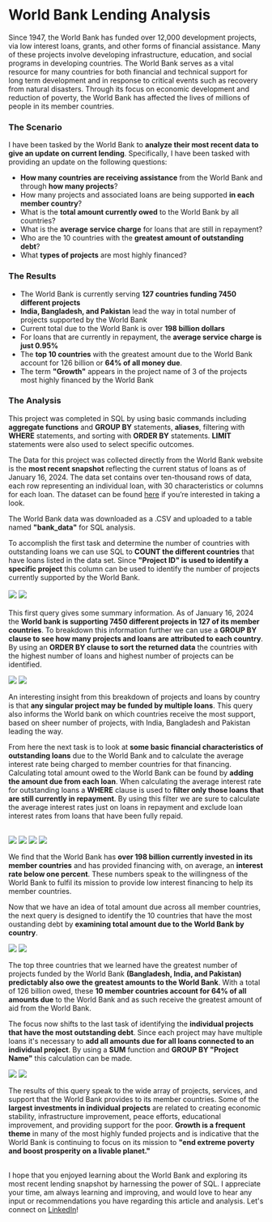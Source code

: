 # World Bank Lending Analysis

Since 1947, the World Bank has funded over 12,000 development projects, via low interest loans, grants, and other forms of financial assistance. Many of these projects involve developing infrastructure, education, and social programs in developing countries. The World Bank serves as a vital resource for many countries for both financial and technical support for long term development and in response to critical events such as recovery from natural disasters. Through its focus on economic development and reduction of poverty, the World Bank has affected the lives of millions of people in its member countries. 

### The Scenario

I have been tasked by the World Bank to **analyze their most recent data to give an update on current lending**. Specifically, I have been tasked with providing an update on the following questions:
 
- **How many countries are receiving assistance** from the World Bank and through **how many projects**?
- How many projects and associated loans are being supported **in each member country**? 
- What is the **total amount currently owed** to the World Bank by all countries?
- What is the **average service charge** for loans that are still in repayment?
- Who are the 10 countries with the **greatest amount of outstanding debt**?
- What **types of projects** are most highly financed?

### The Results

- The World Bank is currently serving **127 countries funding 7450 different projects**
- **India, Bangladesh, and Pakistan** lead the way in total number of projects supported by the World Bank
- Current total due to the World Bank is over **198 billion dollars**
- For loans that are currently in repayment, the **average service charge is just 0.95%**
- The **top 10 countries** with the greatest amount due to the World Bank account for 126 billion or **64% of all money due**.
- The term **"Growth"** appears in the project name of 3 of the projects most highly financed by the World Bank

### The Analysis

This project was completed in SQL by using basic commands including **aggregate functions** and **GROUP BY** statements, **aliases**, filtering with **WHERE** statements, and sorting with **ORDER BY** statements. **LIMIT** statements were also used to select specific outcomes.

The Data for this project was collected directly from the World Bank website is the **most recent snapshot** reflecting the current status of loans as of January 16, 2024. The data set contains over ten-thousand rows of data, each row representing an individual loan, with 30 characteristics or columns for each loan.  The dataset can be found [here](https://finances.worldbank.org/Loans-and-Credits/IDA-Statement-of-Credits-and-Grants-Latest-Availab/ebmi-69yj/about_data) if you’re interested in taking a look. 

The World Bank data was downloaded as a .CSV and uploaded to a table named **"bank_data"** for SQL analysis.

To accomplish the first task and determine the number of countries with outstanding loans we can use SQL to **COUNT the different countries** that have loans listed in the data set. Since **"Project ID" is used to identify a specific project** this column can be used to identify the number of projects currently supported by the World Bank. 
<br/><br/>
<img src="images/SQL Project Query 1.png?raw=true"/>
<img src="images/SQL Project Result 1.png?raw=true"/>
<br/><br/>
This first query gives some summary information. As of January 16, 2024 the **World bank is supporting 7450 different projects in 127 of its member countries**. To breakdown this information further we can use a **GROUP BY clause to see how many projects and loans are attributed to each country**. By using an **ORDER BY clause to sort the returned data** the countries with the highest number of loans and highest number of projects can be identified.

<img src="images/SQL Project Query 2.png?raw=true"/>
<img src="images/SQL Project Result 2.png?raw=true"/>

An interesting insight from this breakdown of projects and loans by country is that **any singular project may be funded by multiple loans**. This query also informs the World bank on which countries receive the most support, based on sheer number of projects, with India, Bangladesh and Pakistan leading the way.

From here the next task is to look at **some basic financial characteristics of outstanding loans** due to the World Bank and to calculate the average interest rate being charged to member countries for that financing. Calculating total amount owed to the World Bank can be found by **adding the amount due from each loan**. When calculating the average interest rate for outstanding loans a **WHERE** clause is used to **filter only those loans that are still currently in repayment**. By using this filter we are sure to calculate the average interest rates just on loans in repayment and exclude loan interest rates from loans that have been fully repaid.
<br/><br/>

<img src="images/SQL Project Query 3.png?raw=true"/>
<img src="images/SQL Project Result 3a.png?raw=true"/>
<img src="images/SQL Project Query 4.png?raw=true"/>
<img src="images/SQL Project Result 4a.png?raw=true"/>

We find that the World Bank has **over 198 billion currently invested in its member countries** and has provided financing with, on average, an **interest rate below one percent**. These numbers speak to the willingness of the World Bank to fulfil its mission to provide low interest financing to help its member countries.

Now that we have an idea of total amount due across all member countries, the next query is designed to identify the 10 countries that have the most oustanding debt by **examining total amount due to the World Bank by country**.

<img src="images/SQL Project Query 5.png?raw=true"/>
<img src="images/SQL Project Result 5b.png?raw=true"/>

The top three countries that we learned have the greatest number of projects funded by the World Bank **(Bangladesh, India, and Pakistan) predictably also owe the greatest amounts to the World Bank**. With a total of 126 billion owed, these **10 member countries account for 64% of all amounts due** to the World Bank and as such receive the greatest amount of aid from the World Bank.

The focus now shifts to the last task of identifying the **individual projects that have the most outstanding debt**. Since each project may have multiple loans it's necessary to **add all amounts due for all loans connected to an individual project**. By using a **SUM** function and **GROUP BY "Project Name"** this calculation can be made.  

<img src="images/SQL Project Query 6a.png?raw=true"/>
<img src="images/SQL Project Result 6a.png?raw=true"/>

The results of this query speak to the wide array of projects, services, and support that the World Bank provides to its member countries. Some of the **largest investments in individual projects** are related to creating economic stability, infrastructure improvement, peace efforts, educational improvement, and providing support for the poor. **Growth is a frequent theme** in many of the most highly funded projects and is indicative that the World Bank is continuing to focus on its mission to **"end extreme poverty and boost prosperity on a livable planet."**
<br/><br/>

I hope that you enjoyed learning about the World Bank and exploring its most recent lending snapshot by harnessing the power of SQL. I appreciate your time, am always learning and improving, and would love to hear any input or recommendations you have regarding this article and analysis. Let's connect on [LinkedIn](https://www.linkedin.com/in/andrewschenk-pt-mba/)!







